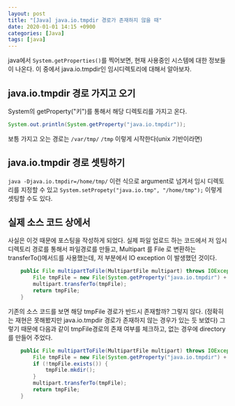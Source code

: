 ```yaml
---
layout: post
title: "[Java] java.io.tmpdir 경로가 존재하지 않을 때"
date: 2020-01-01 14:15 +0900
categories: [Java]
tags: [java]
---
```

java에서 `System.getProperties()`를 찍어보면, 현재 사용중인 시스템에 대한 정보들이 나온다. 이 중에서 java.io.tmpdir인 임시디렉토리에 대해서 알아보자.

## java.io.tmpdir 경로 가지고 오기
System의 getProperty("키")를 통해서 해당 디렉토리를 가지고 온다. 
```java
System.out.println(System.getProperty("java.io.tmpdir"));
```
보틍 가지고 오는 경로는 `/var/tmp/` `/tmp` 이렇게 시작한다(unix 기반이라면)

## java.io.tmpdir 경로 셋팅하기
`java -Djava.io.tmpdir=/home/tmp/` 이런 식으로 argument로 넘겨서 임시 디렉토리를 지정할 수 있고
`System.setPropety("java.io.tmp", "/home/tmp");` 이렇게 셋팅할 수도 있다. 


## 실제 소스 코드 상에서
사실은 이것 때문에 포스팅을 작성하게 되었다. 실제 파일 업로드 하는 코드에서 저 임시 디렉토리 경로를 통해서 파일경로를 만들고, 
Multipart 를 File 로 변환하는 transferTo()메서드를 사용했는데, 저 부분에서 IO exception 이 발생했던 것이다. 

```java
    public File multipartToFile(MultipartFile multipart) throws IOException {
        File tmpFile = new File(System.getProperty("java.io.tmpdir") + System.getProperty("file.separator") + multipart.getOriginalFilename());
        multipart.transferTo(tmpFile);
        return tmpFile;
    }
```


기존의 소스 코드를 보면 해당 tmpFile 경로가 반드시 존재할까? 
그렇지 않다. (정확히는 재현은 못해봤지만 java.io.tmpdir 경로가 존재하지 않는 경우가 있는 듯 보였다)
그렇기 때문에 다음과 같이 tmpFile경로의 존재 여부를 체크하고, 없는 경우에 directory를 만들어 주었다.
```java
    public File multipartToFile(MultipartFile multipart) throws IOException {
        File tmpFile = new File(System.getProperty("java.io.tmpdir") + System.getProperty("file.separator") + multipart.getOriginalFilename());
        if (!tmpFile.exists()) {
            tmpFile.mkdir();
        }
        multipart.transferTo(tmpFile);
        return tmpFile;
    }
```